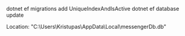 dotnet ef migrations add UniqueIndexAndIsActive
dotnet ef database update

Location: "C:\Users\Kristupas\AppData\Local\messengerDb.db"
